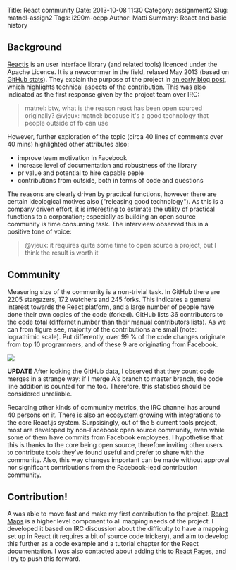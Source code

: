 Title: React community
Date: 2013-10-08 11:30
Category: assignment2
Slug: matnel-assign2
Tags: i290m-ocpp
Author: Matti
Summary: React and basic history

## Background

[Reactjs](http://facebook.github.io/react/) is an user interface library (and related tools) licenced under the Apache Licence. It is a newcommer in the field, relased May 2013 (based on [GitHub stats](https://github.com/facebook/react/graphs/contributors)). They explain the purpose of the project in [an early blog post](http://facebook.github.io/react/blog/2013/06/05/why-react.html), which highlights technical aspects of the contribution. This was also indicated as the first response given by the project team over IRC:

> matnel: btw, what is the reason react has been open sourced originally?
> @vjeux: matnel: because it's a good technology that people outside of fb can use

However, further exploration of the topic (circa 40 lines of comments over 40 mins) highlighted other attributes also:

- improve team motivation in Facebook
- increase level of documentation and robustness of the library
- pr value and potential to hire capable peple
- contributions from outside, both in terms of code and questions

The reasons are clearly driven by practical functions, however there are certain ideological motives also ("releasing good technology"). As this is a company driven effort, it is interesting to estimate the utility of practical functions to a corporation; especially as building an open source community is time consuming task. The intervieew observed this in a positive tone of voice:

> @vjeux: it requires quite some time to open source a project, but I think the result is worth it

## Community

Measuring size of the community is a non-trivial task. In GitHub there are 2205 stargazers, 172 watchers and 245 forks. This indicates a general interest towards the React platform, and a large number of people have done their own copies of the code (forked). GitHub lists 36 contributors to the code total (differnet number than their manual contributors lists). As we can from figure see, majority of the contributions are small (note: lograthimic scale). Put differently, over 99 % of the code changes originate from top 10 programmers, and of these 9 are originating from Facebook.

![](/images/matnel-a2-contributors.png "")

**UPDATE** After looking the GitHub data, I observed that they count code merges in a strange way: if I merge A's branch to master branch, the code line addition is counted for me too. Therefore, this statistics should be considered unreliable.

Recarding other kinds of community metrics, the IRC channel has around 40 persons on it. There is also an [ecosystem growing](http://facebook.github.io/react/docs/tooling-integration.html) with integrations to the core React.js system. Surpsisingly, out of the 5 current tools project, most are developed by non-Facebook open source community, even while some of them have commits from Facebook employees. I hypothetise that this is thanks to the core being open source, therefore inviting other users to contribute tools they've found useful and prefer to share with the community. Also, this way changes important can be made without approval nor significant contributions from the Facebook-lead contribution community.

## Contribution!

A was able to move fast and make my first contribution to the project. [React Maps](https://github.com/matnel/react-maps) is a higher level component to all mapping needs of the project. I developed it based on IRC discussion about the difficulty to have a mapping set up in React (it requires a bit of source code trickery), and aim to develop this further as a code example and a tutorial chapter for the React documentation. I was also contacted about adding this to [React Pages](https://github.com/facebook/react-page/), and I try to push this forward.